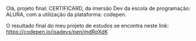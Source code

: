 Olá, projeto final: CERTIFICARD, da imersão Dev da escola
de programação: ALURA, com a utilização da plataforma: codepen.

O resultado final do meu projeto de estudos se encontra neste link:
https://codepen.io/isadevs/pen/mdRqXdK